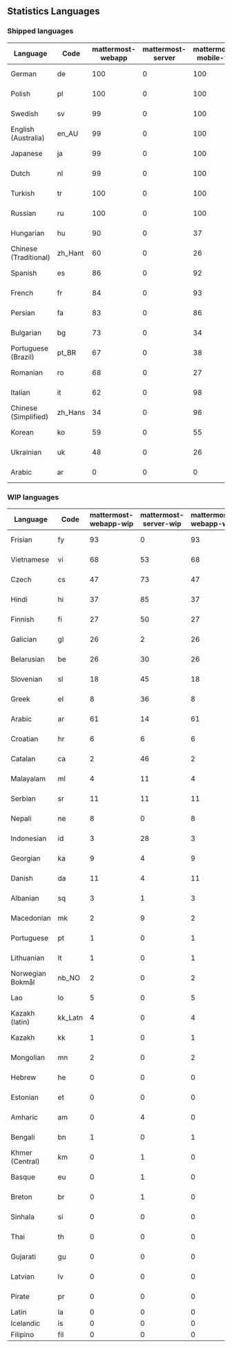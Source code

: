 ## Statistics Languages ##
###  Shipped languages  ###
|Language|Code|mattermost-webapp|mattermost-server|mattermost-mobile-v2|mattermost-desktop|focalboard-webapp|playbooks-webapp|Total|Last Modified|
|---|---|---|---|---|---|---|---|---|---|
|German|de| 100| 0| 100| 100| 100| 100| 99|2023-03-29T06:58:49.927282Z|
|Polish|pl| 100| 0| 100| 100| 100| 100| 99|2023-03-29T05:34:17.276917Z|
|Swedish|sv| 99| 0| 100| 100| 100| 100| 99|2023-03-29T07:30:17.468754Z|
|English (Australia)|en_AU| 99| 0| 100| 100| 100| 99| 99|2023-03-28T15:55:31.979975Z|
|Japanese|ja| 99| 0| 100| 100| 100| 100| 99|2023-03-28T15:56:26.419784Z|
|Dutch|nl| 99| 0| 100| 100| 99| 100| 98|2023-03-29T18:48:36.227325Z|
|Turkish|tr| 100| 0| 100| 100| 100| 100| 98|2023-03-28T15:57:38.740188Z|
|Russian|ru| 100| 0| 100| 100| 75| 59| 97|2023-03-28T15:57:20.382100Z|
|Hungarian|hu| 90| 0| 37| 99| 92| 81| 88|2023-03-28T15:56:08.367321Z|
|Chinese (Traditional)|zh_Hant| 60| 0| 26| 0| 100| 0| 84|2023-03-28T15:58:05.692045Z|
|Spanish|es| 86| 0| 92| 98| 48| 0| 84|2023-03-28T15:55:41.475804Z|
|French|fr| 84| 0| 93| 96| 86| 27| 84|2023-03-28T15:55:59.563552Z|
|Persian|fa| 83| 0| 86| 100| 27| 1| 81|2023-03-28T15:55:50.075695Z|
|Bulgarian|bg| 73| 0| 34| 0| 0| 0| 74|2023-03-28T15:55:13.962625Z|
|Portuguese (Brazil)|pt_BR| 67| 0| 38| 44| 100| 0| 71|2023-03-29T22:26:27.662060Z|
|Romanian|ro| 68| 0| 27| 0| 0| 0| 70|2023-03-28T15:57:11.059050Z|
|Italian|it| 62| 0| 98| 5| 64| 0| 69|2023-03-28T15:56:17.422973Z|
|Chinese (Simplified)|zh_Hans| 34| 0| 96| 100| 100| 0| 66|2023-03-29T19:10:56.435524Z|
|Korean|ko| 59| 0| 55| 99| 92| 8| 64|2023-03-28T15:56:35.495325Z|
|Ukrainian|uk| 48| 0| 26| 79| 54| 0| 53|2023-03-08T16:56:28.774577Z|
|Arabic|ar| 0| 0| 0| 45| 46| 0| 20|2023-03-08T14:17:38.148886Z|
###  WIP languages  ###
|Language|Code|mattermost-webapp-wip|mattermost-server-wip|mattermost-webapp-wip|Total|Last Modified|
|---|---|---|---|---|---|--|
|Frisian|fy| 93| 0| 93| 62|2023-02-16T10:53:34.112562Z|
|Vietnamese|vi| 68| 53| 68| 59|2023-03-01T07:41:44.190635Z|
|Czech|cs| 47| 73| 47| 57|2023-03-24T11:22:32.946925Z|
|Hindi|hi| 37| 85| 37| 49|2023-02-16T10:54:30.415850Z|
|Finnish|fi| 27| 50| 27| 34|2023-02-16T10:53:07.351812Z|
|Galician|gl| 26| 2| 26| 32|2023-02-16T10:53:47.791156Z|
|Belarusian|be| 26| 30| 26| 27|2023-03-04T14:21:26.951925Z|
|Slovenian|sl| 18| 45| 18| 23|2023-01-28T03:31:36.696653Z|
|Greek|el| 8| 36| 8| 22|2023-01-23T11:30:04.120446Z|
|Arabic|ar| 61| 14| 61| 20|2023-03-08T14:17:38.148886Z|
|Croatian|hr| 6| 6| 6| 17|2023-03-20T20:33:39.453510Z|
|Catalan|ca| 2| 46| 2| 15|2023-02-22T22:19:51.633986Z|
|Malayalam|ml| 4| 11| 4| 13|2023-01-20T12:30:29.426169Z|
|Serbian|sr| 11| 11| 11| 13|2023-02-17T12:02:20.741277Z|
|Nepali|ne| 8| 0| 8| 11|2023-01-23T11:32:35.863162Z|
|Indonesian|id| 3| 28| 3| 11|2023-01-20T12:30:26.132977Z|
|Georgian|ka| 9| 4| 9| 8|2023-01-20T12:30:27.511376Z|
|Danish|da| 11| 4| 11| 8|2023-02-28T08:17:12.460986Z|
|Albanian|sq| 3| 1| 3| 8|2023-01-23T11:33:06.934782Z|
|Macedonian|mk| 2| 9| 2| 5|2023-02-16T10:52:34.237243Z|
|Portuguese|pt| 1| 0| 1| 4|2023-03-28T19:17:17.126218Z|
|Lithuanian|lt| 1| 0| 1| 4|2023-03-26T20:33:26.682723Z|
|Norwegian Bokmål|nb_NO| 2| 0| 2| 4|2023-02-28T08:58:26.819803Z|
|Lao|lo| 5| 0| 5| 3|2023-01-28T03:29:57.636840Z|
|Kazakh (latin)|kk_Latn| 4| 0| 4| 3|2023-01-09T16:04:40.142668Z|
|Kazakh|kk| 1| 0| 1| 2|2023-01-20T12:30:28.434837Z|
|Mongolian|mn| 2| 0| 2| 2|2023-02-16T02:00:14.011643Z|
|Hebrew|he| 0| 0| 0| 1|2023-01-20T12:30:24.610278Z|
|Estonian|et| 0| 0| 0| 1|2022-06-16T11:17:55.844464Z|
|Amharic|am| 0| 4| 0| 1|2020-07-04T19:22:35.416407Z|
|Bengali|bn| 1| 0| 1| 1|2022-06-18T00:07:36.707192Z|
|Khmer (Central)|km| 0| 1| 0| 0|2022-05-06T14:27:58.323957Z|
|Basque|eu| 0| 1| 0| 0|2021-06-22T14:46:44.626603Z|
|Breton|br| 0| 1| 0| 0|2022-10-20T14:33:30.929526Z|
|Sinhala|si| 0| 0| 0| 0|2022-10-24T11:26:43.423982Z|
|Thai|th| 0| 0| 0| 0|2022-05-03T14:48:59.991556Z|
|Gujarati|gu| 0| 0| 0| 0|2021-09-27T12:12:04.194601Z|
|Latvian|lv| 0| 0| 0| 0|2022-12-17T23:24:22.390841Z|
|Pirate|pr| 0| 0| 0| 0|2022-06-28T08:46:29.046651Z|
|Latin|la| 0| 0| 0| 0||
|Icelandic|is| 0| 0| 0| 0||
|Filipino|fil| 0| 0| 0| 0||
